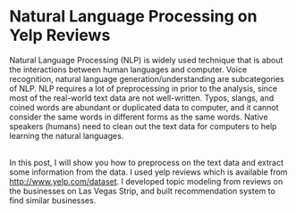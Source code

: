 # Natural Language Processing on Yelp Reviews

Natural Language Processing (NLP) is widely used technique that is about the interactions between human languages and computer. Voice recognition, natural language generation/understanding are subcategories of NLP. NLP requires a lot of preprocessing in prior to the analysis, since most of the real-world text data are not well-written. Typos, slangs, and coined words are abundant or duplicated data to computer, and it cannot consider the same words in different forms as the same words. Native speakers (humans) need to clean out the text data for computers to help learning the natural languages.
<br/>
 <br/>

In this post, I will show you how to preprocess on the text data and extract some information from the data. I used yelp reviews which is available from http://www.yelp.com/dataset. I developed topic modeling from reviews on the businesses on Las Vegas Strip, and built recommendation system to find similar businesses.

